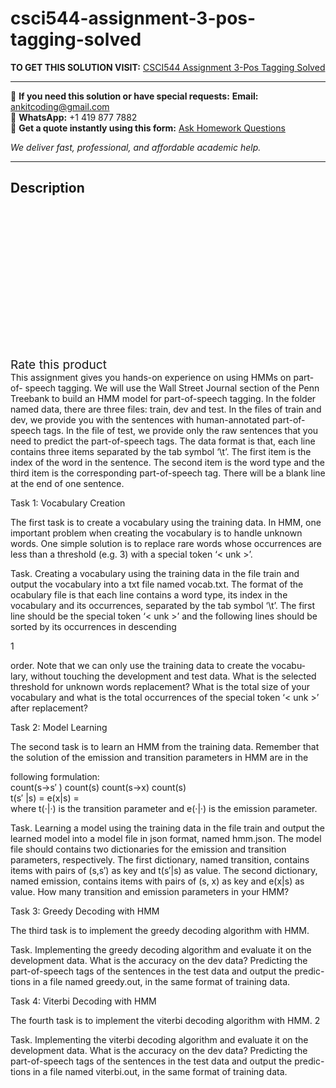 # csci544-assignment-3-pos-tagging-solved
**TO GET THIS SOLUTION VISIT:** [CSCI544 Assignment 3-Pos Tagging Solved](https://www.ankitcodinghub.com/product/csci544-assignment-3-pos-tagging-solved/)


---

📩 **If you need this solution or have special requests:** **Email:** ankitcoding@gmail.com  
📱 **WhatsApp:** +1 419 877 7882  
📄 **Get a quote instantly using this form:** [Ask Homework Questions](https://www.ankitcodinghub.com/services/ask-homework-questions/)

*We deliver fast, professional, and affordable academic help.*

---

<h2>Description</h2>



<div class="kk-star-ratings kksr-auto kksr-align-center kksr-valign-top" data-payload="{&quot;align&quot;:&quot;center&quot;,&quot;id&quot;:&quot;93672&quot;,&quot;slug&quot;:&quot;default&quot;,&quot;valign&quot;:&quot;top&quot;,&quot;ignore&quot;:&quot;&quot;,&quot;reference&quot;:&quot;auto&quot;,&quot;class&quot;:&quot;&quot;,&quot;count&quot;:&quot;0&quot;,&quot;legendonly&quot;:&quot;&quot;,&quot;readonly&quot;:&quot;&quot;,&quot;score&quot;:&quot;0&quot;,&quot;starsonly&quot;:&quot;&quot;,&quot;best&quot;:&quot;5&quot;,&quot;gap&quot;:&quot;4&quot;,&quot;greet&quot;:&quot;Rate this product&quot;,&quot;legend&quot;:&quot;0\/5 - (0 votes)&quot;,&quot;size&quot;:&quot;24&quot;,&quot;title&quot;:&quot;CSCI544 Assignment 3-Pos Tagging Solved&quot;,&quot;width&quot;:&quot;0&quot;,&quot;_legend&quot;:&quot;{score}\/{best} - ({count} {votes})&quot;,&quot;font_factor&quot;:&quot;1.25&quot;}">

<div class="kksr-stars">

<div class="kksr-stars-inactive">
            <div class="kksr-star" data-star="1" style="padding-right: 4px">


<div class="kksr-icon" style="width: 24px; height: 24px;"></div>
        </div>
            <div class="kksr-star" data-star="2" style="padding-right: 4px">


<div class="kksr-icon" style="width: 24px; height: 24px;"></div>
        </div>
            <div class="kksr-star" data-star="3" style="padding-right: 4px">


<div class="kksr-icon" style="width: 24px; height: 24px;"></div>
        </div>
            <div class="kksr-star" data-star="4" style="padding-right: 4px">


<div class="kksr-icon" style="width: 24px; height: 24px;"></div>
        </div>
            <div class="kksr-star" data-star="5" style="padding-right: 4px">


<div class="kksr-icon" style="width: 24px; height: 24px;"></div>
        </div>
    </div>

<div class="kksr-stars-active" style="width: 0px;">
            <div class="kksr-star" style="padding-right: 4px">


<div class="kksr-icon" style="width: 24px; height: 24px;"></div>
        </div>
            <div class="kksr-star" style="padding-right: 4px">


<div class="kksr-icon" style="width: 24px; height: 24px;"></div>
        </div>
            <div class="kksr-star" style="padding-right: 4px">


<div class="kksr-icon" style="width: 24px; height: 24px;"></div>
        </div>
            <div class="kksr-star" style="padding-right: 4px">


<div class="kksr-icon" style="width: 24px; height: 24px;"></div>
        </div>
            <div class="kksr-star" style="padding-right: 4px">


<div class="kksr-icon" style="width: 24px; height: 24px;"></div>
        </div>
    </div>
</div>


<div class="kksr-legend" style="font-size: 19.2px;">
            <span class="kksr-muted">Rate this product</span>
    </div>
    </div>
<div class="page" title="Page 1">
<div class="layoutArea">
<div class="column">
This assignment gives you hands-on experience on using HMMs on part-of- speech tagging. We will use the Wall Street Journal section of the Penn Treebank to build an HMM model for part-of-speech tagging. In the folder named data, there are three files: train, dev and test. In the files of train and dev, we provide you with the sentences with human-annotated part-of-speech tags. In the file of test, we provide only the raw sentences that you need to predict the part-of-speech tags. The data format is that, each line contains three items separated by the tab symbol ‘\t’. The first item is the index of the word in the sentence. The second item is the word type and the third item is the corresponding part-of-speech tag. There will be a blank line at the end of one sentence.

Task 1: Vocabulary Creation

The first task is to create a vocabulary using the training data. In HMM, one important problem when creating the vocabulary is to handle unknown words. One simple solution is to replace rare words whose occurrences are less than a threshold (e.g. 3) with a special token ‘&lt; unk &gt;’.

Task. Creating a vocabulary using the training data in the file train and output the vocabulary into a txt file named vocab.txt. The format of the ocabulary file is that each line contains a word type, its index in the vocabulary and its occurrences, separated by the tab symbol ‘\t’. The first line should be the special token ‘&lt; unk &gt;’ and the following lines should be sorted by its occurrences in descending

1

</div>
</div>
</div>
<div class="page" title="Page 2">
<div class="layoutArea">
<div class="column">
order. Note that we can only use the training data to create the vocabu- lary, without touching the development and test data. What is the selected threshold for unknown words replacement? What is the total size of your vocabulary and what is the total occurrences of the special token ‘&lt; unk &gt;’ after replacement?

Task 2: Model Learning

The second task is to learn an HMM from the training data. Remember that the solution of the emission and transition parameters in HMM are in the

</div>
</div>
<div class="layoutArea">
<div class="column">
following formulation:

</div>
<div class="column">
count(s→s′ ) count(s) count(s→x) count(s)

</div>
</div>
<div class="layoutArea">
<div class="column">
t(s′ |s) = e(x|s) =

</div>
</div>
<div class="layoutArea">
<div class="column">
where t(·|·) is the transition parameter and e(·|·) is the emission parameter.

Task. Learning a model using the training data in the file train and output the learned model into a model file in json format, named hmm.json. The model file should contains two dictionaries for the emission and transition parameters, respectively. The first dictionary, named transition, contains items with pairs of (s,s′) as key and t(s′|s) as value. The second dictionary, named emission, contains items with pairs of (s, x) as key and e(x|s) as value. How many transition and emission parameters in your HMM?

Task 3: Greedy Decoding with HMM

The third task is to implement the greedy decoding algorithm with HMM.

Task. Implementing the greedy decoding algorithm and evaluate it on the development data. What is the accuracy on the dev data? Predicting the part-of-speech tags of the sentences in the test data and output the predic- tions in a file named greedy.out, in the same format of training data.

Task 4: Viterbi Decoding with HMM

The fourth task is to implement the viterbi decoding algorithm with HMM. 2

</div>
</div>
</div>
<div class="page" title="Page 3">
<div class="layoutArea">
<div class="column">
Task. Implementing the viterbi decoding algorithm and evaluate it on the development data. What is the accuracy on the dev data? Predicting the part-of-speech tags of the sentences in the test data and output the predic- tions in a file named viterbi.out, in the same format of training data.

</div>
</div>
</div>
